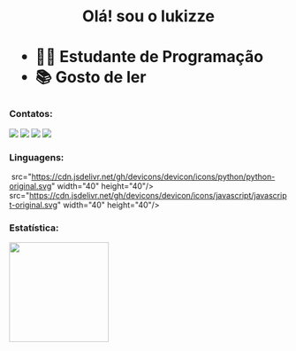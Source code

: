 <h1 align="center"> Olá! sou o lukizze <h1/>

- 👨‍💻️ Estudante de Programação
- 📚️ Gosto de ler

### Contatos:
  
<div>
<a href = "mailto:lukizzee@gmail.com"><img src="https://img.shields.io/badge/Gmail-D14836?style=for-the-badge&logo=gmail&logoColor=white" target="_blank"></a>
<a href="https://www.linkedin.com/in/luiz-monteiro-991041232/" target="_blank"><img src="https://img.shields.io/badge/-LinkedIn-%230077B5?style=for-the-badge&logo=linkedin&logoColor=white" target="_blank"></a>
<a href="https://discord.com/channels/@me/463326349617266698" target="_blank"><img src="https://camo.githubusercontent.com/3f990cfefb64f13d28397fe586c3aa38a81fde585de479205d63c79363ebe07a/68747470733a2f2f696d672e736869656c64732e696f2f62616467652f446973636f72642d3732383944413f7374796c653d666f722d7468652d6261646765266c6f676f3d646973636f7264266c6f676f436f6c6f723d7768697465"><a/>
<a href="https://steamcommunity.com/id/lukizze/" target="_blank"><img src="https://camo.githubusercontent.com/8f3f8e12a8ab9620b87997aa946c7c5d876396a81295ea1854305920bb002b50/68747470733a2f2f696d672e736869656c64732e696f2f62616467652f537465616d2d3030303030303f7374796c653d666f722d7468652d6261646765266c6f676f3d737465616d266c6f676f436f6c6f723d7768697465" data-canonical-src="https://img.shields.io/badge/Steam-000000?style=for-the-badge&amp;logo=steam&amp;logoColor=white" style="max-width: 100%;"><a/>
</div>
  
  ### Linguagens:

<img> src="https://cdn.jsdelivr.net/gh/devicons/devicon/icons/python/python-original.svg" width="40" height="40"/> <img> src="https://cdn.jsdelivr.net/gh/devicons/devicon/icons/javascript/javascript-original.svg" width="40" height="40"/>
  
### Estatística:

<div>
<a href="https://github.com/lukizze>
<img height="180em" src="https://github-readme-stats.vercel.app/api/top-langs/?username=lukizze&layout=compact&langs_count=7&theme=dracula"/>
<img height="180em" src="https://github-readme-stats.vercel.app/api?username=lukizze&show_icons=true&theme=midnight-purple&include_all_commits=true&count_private=true"/>
</div>
